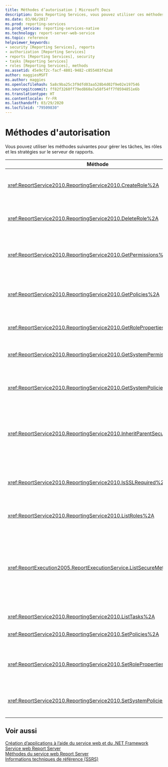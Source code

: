 ```yaml
---
title: Méthodes d’autorisation | Microsoft Docs
description: Dans Reporting Services, vous pouvez utiliser ces méthodes d’autorisation pour gérer les tâches, les rôles et les stratégies sur le serveur de rapports.
ms.date: 03/06/2017
ms.prod: reporting-services
ms.prod_service: reporting-services-native
ms.technology: report-server-web-service
ms.topic: reference
helpviewer_keywords:
- security [Reporting Services], reports
- authorization [Reporting Services]
- reports [Reporting Services], security
- tasks [Reporting Services]
- roles [Reporting Services], methods
ms.assetid: 45e9cf2c-facf-4801-9482-c855403f42a8
author: maggiesMSFT
ms.author: maggies
ms.openlocfilehash: 5a8c9ba25c3f9dfd03aa528b4d02f9e02e197546
ms.sourcegitcommit: ff82f3260ff79ed860a7a58f54ff7f0594851e6b
ms.translationtype: HT
ms.contentlocale: fr-FR
ms.lasthandoff: 03/29/2020
ms.locfileid: "79509830"
---
```

# <a name="authorization-methods"></a>Méthodes d'autorisation
  Vous pouvez utiliser les méthodes suivantes pour gérer les tâches, les rôles et les stratégies sur le serveur de rapports.  
  
|Méthode|Action|  
|------------|------------|  
|<xref:ReportService2010.ReportingService2010.CreateRole%2A>|Ajoute un nouveau rôle à la base de données du serveur de rapports. Cette méthode s’applique uniquement au mode natif.|  
|<xref:ReportService2010.ReportingService2010.DeleteRole%2A>|Supprime un rôle de la base de données du serveur de rapports. Cette méthode s’applique uniquement au mode natif.|  
|<xref:ReportService2010.ReportingService2010.GetPermissions%2A>|Retourne les autorisations utilisateur associées à un élément particulier de la base de données du serveur de rapports ou la bibliothèque SharePoint.|  
|<xref:ReportService2010.ReportingService2010.GetPolicies%2A>|Retourne les stratégies associées à un élément particulier de la base de données du serveur de rapports ou la bibliothèque SharePoint.|  
|<xref:ReportService2010.ReportingService2010.GetRoleProperties%2A>|Retourne les propriétés de métadonnées de rôle et une collection de tâches associées.|  
|<xref:ReportService2010.ReportingService2010.GetSystemPermissions%2A>|Retourne les autorisations système de l'utilisateur. Cette méthode s’applique uniquement au mode natif.|  
|<xref:ReportService2010.ReportingService2010.GetSystemPolicies%2A>|Retourne les stratégies système, y compris les groupes et les rôles auxquels elles sont associées. Cette méthode s’applique uniquement au mode natif.|  
|<xref:ReportService2010.ReportingService2010.InheritParentSecurity%2A>|Supprime les stratégies qui sont associées à un élément particulier de la base de données du serveur de rapports et définit les stratégies de sécurité de l’élément sur celles de son parent.|  
|<xref:ReportService2010.ReportingService2010.IsSSLRequired%2A>|Renvoie une valeur booléenne qui indique si le protocole Secure Socket Layer (SSL) est obligatoire pour utiliser le point de terminaison <xref:ReportService2010>.|  
|<xref:ReportService2010.ReportingService2010.ListRoles%2A>|Retourne les noms et descriptions des rôles gérés par le serveur de rapports.|  
|<xref:ReportExecution2005.ReportExecutionService.ListSecureMethods%2A>|Retourne la liste des méthodes SOAP (Simple Object Access Protocol) dans le point de terminaison <xref:ReportExecution2005>qui requièrent une connexion sécurisée lorsqu'elles sont appelées. Le paramètre **SecureConnectionLevel** du serveur de rapports est utilisé pour déterminer quelles méthodes sont retournées.|  
|<xref:ReportService2010.ReportingService2010.ListTasks%2A>|Retourne les tâches gérées par le serveur de rapports.|  
|<xref:ReportService2010.ReportingService2010.SetPolicies%2A>|Définit les stratégies associées à un élément spécifié.|  
|<xref:ReportService2010.ReportingService2010.SetRoleProperties%2A>|Définit les propriétés de métadonnées de rôle et associe un jeu de tâches à un rôle. Cette méthode s’applique uniquement au mode natif.|  
|<xref:ReportService2010.ReportingService2010.SetSystemPolicies%2A>|Définit la stratégie système qui définit des groupes et leurs rôles associés. Cette méthode s’applique uniquement au mode natif.|  
  
## <a name="see-also"></a>Voir aussi  
 [Création d’applications à l’aide du service web et du .NET Framework](../../../reporting-services/report-server-web-service/net-framework/building-applications-using-the-web-service-and-the-net-framework.md)   
 [Service web Report Server](../../../reporting-services/report-server-web-service/report-server-web-service.md)   
 [Méthodes du service web Report Server](../../../reporting-services/report-server-web-service/methods/report-server-web-service-methods.md)   
 [Informations techniques de référence &#40;SSRS&#41;](../../../reporting-services/technical-reference-ssrs.md)  
  
  
